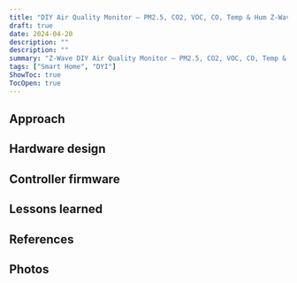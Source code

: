 ```yaml
---
title: "DIY Air Quality Monitor – PM2.5, CO2, VOC, CO, Temp & Hum Z-Wave meter"
draft: true
date: 2024-04-20
description: ""
description: ""
summary: "Z-Wave DIY Air Quality Monitor – PM2.5, CO2, VOC, CO, Temp & Humudity"
tags: ["Smart Home", "DYI"]
ShowToc: true
TocOpen: true
---
```


## Approach



## Hardware design



## Controller firmware



## Lessons learned


 
## References



## Photos

